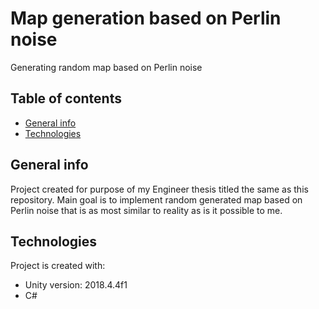 # Map generation based on Perlin noise
Generating random map based on Perlin noise

## Table of contents
* [General info](#general-info)
* [Technologies](#technologies)

## General info
Project created for purpose of my Engineer  thesis titled the same as this repository. Main goal is to implement random generated map based on Perlin noise that is as most similar to reality as is it possible to me.

## Technologies
Project is created with:
* Unity version: 2018.4.4f1
* C#